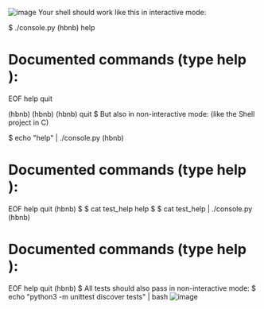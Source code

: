![image](https://user-images.githubusercontent.com/81253558/187270948-9fb680ab-716e-4fe3-a51d-16d44683e7af.png)
Your shell should work like this in interactive mode:

$ ./console.py
(hbnb) help

Documented commands (type help <topic>):
========================================
EOF  help  quit

(hbnb) 
(hbnb) 
(hbnb) quit
$
But also in non-interactive mode: (like the Shell project in C)

$ echo "help" | ./console.py
(hbnb)

Documented commands (type help <topic>):
========================================
EOF  help  quit
(hbnb) 
$
$ cat test_help
help
$
$ cat test_help | ./console.py
(hbnb)

Documented commands (type help <topic>):
========================================
EOF  help  quit
(hbnb) 
$
All tests should also pass in non-interactive mode: $ echo "python3 -m unittest discover tests" | bash
![image](https://user-images.githubusercontent.com/81253558/187271199-09a6a253-fdcf-4c56-b088-93522d4ac226.png)
